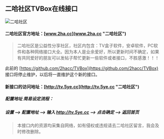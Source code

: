 ## 二哈社区TVBox在线接口
![二哈社区](https://www.2ha.cc/template/quater_6_flyme/src/logo.png "2ha.cc")

#### 二哈社区官方地址：[www.2ha.cc](www.2ha.cc "二哈社区")
> 二哈社区是公益性分享社区，社区内包含：TV盒子软件，安卓软件，PC软件和各种网络接口大全。因为本人是业余爱好，所以更新时间不确定，如果有共同爱好的朋友可以发帖子帮忙更新一些软件或者接口，不胜感激！！！

此前的 [https://github.com/2hacc/TVBox](https://github.com/2hacc/TVBox) 接口将停止维护，以后将一直维护这个新的接口。  
#### 新接口的访问地址：[http://tv.5ye.cc](http://tv.5ye.cc "二哈社区")
##### 配置地址 简易设定流程：
##### 设置 -->  配置地址 --> 输入 http://tv.5ye.cc --> 点击确定 --> 返回首页  
> 本接口内的资源均采集自网络，如有侵权或违规请去二哈社区留言，我会及时修改删除。 
